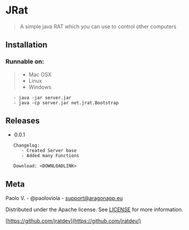 # JRat
> A simple java RAT which you can use to control other computers

## Installation

### Runnable on:
>  - Mac OSX
>  - Linux
>  - Windows

```
   - java -jar server.jar
   - java -cp server.jar net.jrat.Bootstrap
```

## Releases

* 0.0.1
```
   Changelog:
      - Created Server base
      - Added many Functions
   
   Download: <DOWNLOADLINK>
```

## Meta 

Paolo V. - @paoloviola - support@aragonapp.eu

Distributed under the Apache license. See [LICENSE](https://www.apache.org/licenses/LICENSE-2.0) for more information.

[https://github.com/jratdev](https://github.com/jratdev/)
